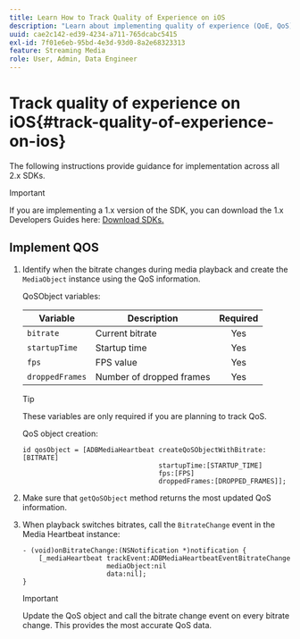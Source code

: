 ```yaml
---
title: Learn How to Track Quality of Experience on iOS
description: "Learn about implementing quality of experience (QoE, QoS) tracking using the Media SDK on iOS."
uuid: cae2c142-ed39-4234-a711-765dcabc5415
exl-id: 7f01e6eb-95bd-4e3d-93d0-8a2e68323313
feature: Streaming Media
role: User, Admin, Data Engineer
---
```

# Track quality of experience on iOS{#track-quality-of-experience-on-ios}

The following instructions provide guidance for implementation across all 2.x SDKs.

>[!IMPORTANT]
>
>If you are implementing a 1.x version of the SDK, you can download the 1.x Developers Guides here: [Download SDKs.](/help/getting-started/download-sdks.md)

## Implement QOS

1. Identify when the bitrate changes during media playback and create the `MediaObject` instance using the QoS information.

    QoSObject variables:

    | Variable | Description | Required |
    | --- | --- | :---: |
    | `bitrate` | Current bitrate | Yes |
    | `startupTime` | Startup time | Yes |
    | `fps` | FPS value | Yes |
    | `droppedFrames` | Number of dropped frames | Yes |

    >[!TIP]
    >
    >These variables are only required if you are planning to track QoS.

    QoS object creation:

    ```
    id qosObject = [ADBMediaHeartbeat createQoSObjectWithBitrate:[BITRATE]
                                      startupTime:[STARTUP_TIME]  
                                      fps:[FPS]  
                                      droppedFrames:[DROPPED_FRAMES]];
    ```

1. Make sure that `getQoSObject` method returns the most updated QoS information.
1. When playback switches bitrates, call the `BitrateChange` event in the Media Heartbeat instance:

    ```
    - (void)onBitrateChange:(NSNotification *)notification {
        [_mediaHeartbeat trackEvent:ADBMediaHeartbeatEventBitrateChange  
                         mediaObject:nil  
                         data:nil];
    }
    ```

    >[!IMPORTANT]
    >
    >Update the QoS object and call the bitrate change event on every bitrate change. This provides the most accurate QoS data.
